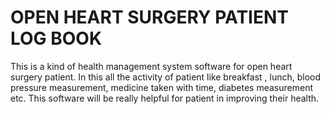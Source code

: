 # OPEN HEART SURGERY PATIENT LOG BOOK
This is a kind of health management system software for open heart surgery patient.
In this all the activity of patient like breakfast , lunch, blood pressure measurement, medicine taken with time, diabetes measurement etc.
This software will be really helpful for patient in improving their health.


